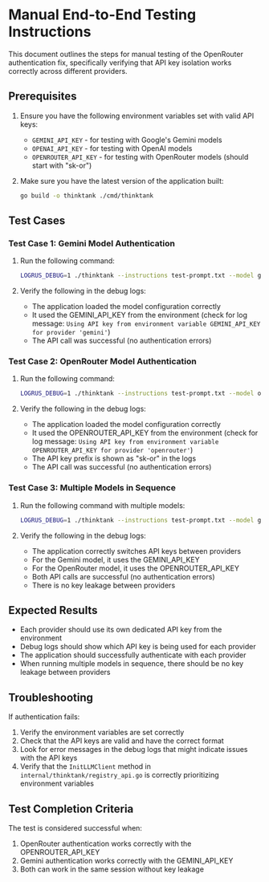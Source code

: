# Manual End-to-End Testing Instructions

This document outlines the steps for manual testing of the OpenRouter authentication fix, specifically verifying that API key isolation works correctly across different providers.

## Prerequisites

1. Ensure you have the following environment variables set with valid API keys:
   - `GEMINI_API_KEY` - for testing with Google's Gemini models
   - `OPENAI_API_KEY` - for testing with OpenAI models
   - `OPENROUTER_API_KEY` - for testing with OpenRouter models (should start with "sk-or")

2. Make sure you have the latest version of the application built:
   ```bash
   go build -o thinktank ./cmd/thinktank
   ```

## Test Cases

### Test Case 1: Gemini Model Authentication

1. Run the following command:
   ```bash
   LOGRUS_DEBUG=1 ./thinktank --instructions test-prompt.txt --model gemini-2.5-pro-preview-03-25 --output-dir ./test-output ./
   ```

2. Verify the following in the debug logs:
   - The application loaded the model configuration correctly
   - It used the GEMINI_API_KEY from the environment (check for log message: `Using API key from environment variable GEMINI_API_KEY for provider 'gemini'`)
   - The API call was successful (no authentication errors)

### Test Case 2: OpenRouter Model Authentication

1. Run the following command:
   ```bash
   LOGRUS_DEBUG=1 ./thinktank --instructions test-prompt.txt --model openrouter/deepseek/deepseek-r1 --output-dir ./test-output ./
   ```

2. Verify the following in the debug logs:
   - The application loaded the model configuration correctly
   - It used the OPENROUTER_API_KEY from the environment (check for log message: `Using API key from environment variable OPENROUTER_API_KEY for provider 'openrouter'`)
   - The API key prefix is shown as "sk-or" in the logs
   - The API call was successful (no authentication errors)

### Test Case 3: Multiple Models in Sequence

1. Run the following command with multiple models:
   ```bash
   LOGRUS_DEBUG=1 ./thinktank --instructions test-prompt.txt --model gemini-2.5-pro-preview-03-25 --model openrouter/deepseek/deepseek-r1 --output-dir ./test-output ./
   ```

2. Verify the following in the debug logs:
   - The application correctly switches API keys between providers
   - For the Gemini model, it uses the GEMINI_API_KEY
   - For the OpenRouter model, it uses the OPENROUTER_API_KEY
   - Both API calls are successful (no authentication errors)
   - There is no key leakage between providers

## Expected Results

- Each provider should use its own dedicated API key from the environment
- Debug logs should show which API key is being used for each provider
- The application should successfully authenticate with each provider
- When running multiple models in sequence, there should be no key leakage between providers

## Troubleshooting

If authentication fails:
1. Verify the environment variables are set correctly
2. Check that the API keys are valid and have the correct format
3. Look for error messages in the debug logs that might indicate issues with the API keys
4. Verify that the `InitLLMClient` method in `internal/thinktank/registry_api.go` is correctly prioritizing environment variables

## Test Completion Criteria

The test is considered successful when:
1. OpenRouter authentication works correctly with the OPENROUTER_API_KEY
2. Gemini authentication works correctly with the GEMINI_API_KEY
3. Both can work in the same session without key leakage
